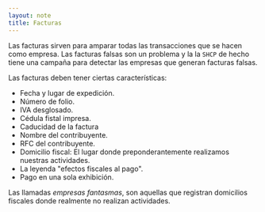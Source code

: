 ```yaml
---
layout: note
title: Facturas
---
```


Las facturas sirven para amparar todas las transacciones que se hacen como empresa. Las facturas falsas son un problema y la la `SHCP` de hecho tiene una campaña para detectar las empresas que generan facturas falsas.

Las facturas deben tener ciertas características:
* Fecha y lugar de expedición.
* Número de folio.
* IVA desglosado.
* Cédula fistal impresa.
* Caducidad de la factura
* Nombre del contribuyente.
* RFC del contribuyente.
* Domicilio fiscal: El lugar donde preponderantemente realizamos nuestras actividades.
* La leyenda "efectos fiscales al pago".
* Pago en una sola exhibición.

Las llamadas *empresas fantasmas*, son aquellas que registran domicilios fiscales donde realmente no realizan actividades.